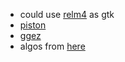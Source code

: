 - could use [relm4](https://github.com/Relm4/Relm4) as gtk
- [piston](https://github.com/PistonDevelopers/piston)
- [ggez](https://github.com/ggez/ggez)
- algos from [here](https://github.com/TheAlgorithms/Rust)
